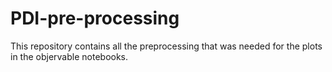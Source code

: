# PDI-pre-processing

This repository contains all the preprocessing that was needed for the plots in the objervable notebooks.
